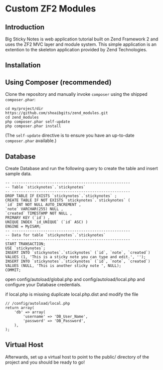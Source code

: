 Custom ZF2 Modules
================

Introduction
------------
Big Sticky Notes is web application tutorial built on Zend Framework 2 and uses
the ZF2 MVC layer and module system. This simple application is an extention to
the skeleton application provided by Zend Technologies.

Installation
------------

Using Composer (recommended)
----------------------------
Clone the repository and manually invoke `composer` using the shipped
`composer.phar`:

    cd my/project/dir
    https://github.com/shoaibgits/zend_modules.git
    cd zend_modules
    php composer.phar self-update
    php composer.phar install

(The `self-update` directive is to ensure you have an up-to-date `composer.phar`
available.)

Database
--------
Create Database and run the following query to create the table and insert
sample data.

    -- -----------------------------------------------------
    -- Table `stickynotes`.`stickynotes`
    -- -----------------------------------------------------
    DROP TABLE IF EXISTS `stickynotes`.`stickynotes` ;
    CREATE TABLE IF NOT EXISTS `stickynotes`.`stickynotes` (
    `id` INT NOT NULL AUTO_INCREMENT ,
    `note` VARCHAR(255) NULL ,
    `created` TIMESTAMP NOT NULL ,
    PRIMARY KEY (`id`) ,
    UNIQUE INDEX `id_UNIQUE` (`id` ASC) )
    ENGINE = MyISAM;
    -- -----------------------------------------------------
    -- Data for table `stickynotes`.`stickynotes`
    -- -----------------------------------------------------
    START TRANSACTION;
    USE `stickynotes`;
    INSERT INTO `stickynotes`.`stickynotes` (`id`, `note`, `created`) VALUES (1, 'This is a sticky note you can type and edit.', '');
    INSERT INTO `stickynotes`.`stickynotes` (`id`, `note`, `created`) VALUES (NULL, 'This is another sticky note ', NULL);
    COMMIT;

open config/autoload/global.php and config/autoload/local.php and configure
your Database credentials.

if local.php is missing duplicate local.php.dist and modify the file

    // /config/autoload/local.php
    return array(
        'db' => array(
            'username' => 'DB_User_Name',
            'password' => 'DB_Password',
        ),
    );

Virtual Host
------------
Afterwards, set up a virtual host to point to the public/ directory of the
project and you should be ready to go!

